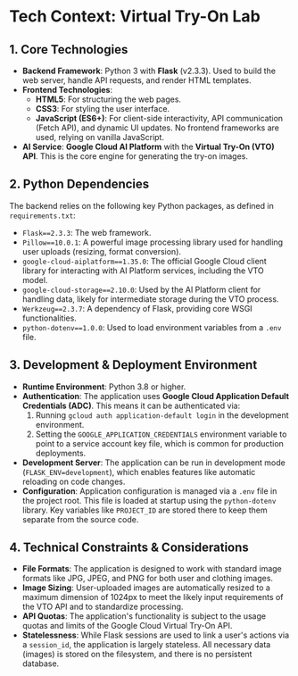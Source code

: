 # Tech Context: Virtual Try-On Lab

## 1. Core Technologies

-   **Backend Framework**: Python 3 with **Flask** (v2.3.3). Used to build the web server, handle API requests, and render HTML templates.
-   **Frontend Technologies**:
    -   **HTML5**: For structuring the web pages.
    -   **CSS3**: For styling the user interface.
    -   **JavaScript (ES6+)**: For client-side interactivity, API communication (Fetch API), and dynamic UI updates. No frontend frameworks are used, relying on vanilla JavaScript.
-   **AI Service**: **Google Cloud AI Platform** with the **Virtual Try-On (VTO) API**. This is the core engine for generating the try-on images.

## 2. Python Dependencies

The backend relies on the following key Python packages, as defined in `requirements.txt`:

-   `Flask==2.3.3`: The web framework.
-   `Pillow==10.0.1`: A powerful image processing library used for handling user uploads (resizing, format conversion).
-   `google-cloud-aiplatform==1.35.0`: The official Google Cloud client library for interacting with AI Platform services, including the VTO model.
-   `google-cloud-storage==2.10.0`: Used by the AI Platform client for handling data, likely for intermediate storage during the VTO process.
-   `Werkzeug==2.3.7`: A dependency of Flask, providing core WSGI functionalities.
-   `python-dotenv==1.0.0`: Used to load environment variables from a `.env` file.

## 3. Development & Deployment Environment

-   **Runtime Environment**: Python 3.8 or higher.
-   **Authentication**: The application uses **Google Cloud Application Default Credentials (ADC)**. This means it can be authenticated via:
    1.  Running `gcloud auth application-default login` in the development environment.
    2.  Setting the `GOOGLE_APPLICATION_CREDENTIALS` environment variable to point to a service account key file, which is common for production deployments.
-   **Development Server**: The application can be run in development mode (`FLASK_ENV=development`), which enables features like automatic reloading on code changes.
-   **Configuration**: Application configuration is managed via a `.env` file in the project root. This file is loaded at startup using the `python-dotenv` library. Key variables like `PROJECT_ID` are stored there to keep them separate from the source code.

## 4. Technical Constraints & Considerations

-   **File Formats**: The application is designed to work with standard image formats like JPG, JPEG, and PNG for both user and clothing images.
-   **Image Sizing**: User-uploaded images are automatically resized to a maximum dimension of 1024px to meet the likely input requirements of the VTO API and to standardize processing.
-   **API Quotas**: The application's functionality is subject to the usage quotas and limits of the Google Cloud Virtual Try-On API.
-   **Statelessness**: While Flask sessions are used to link a user's actions via a `session_id`, the application is largely stateless. All necessary data (images) is stored on the filesystem, and there is no persistent database.
